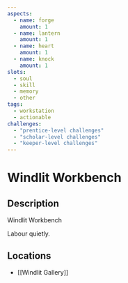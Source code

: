 ```yaml
---
aspects: 
  - name: forge
    amount: 1
  - name: lantern
    amount: 1
  - name: heart
    amount: 1
  - name: knock
    amount: 1
slots:
  - soul
  - skill
  - memory
  - other
tags:
  - workstation
  - actionable
challenges:
  - "prentice-level challenges"
  - "scholar-level challenges"
  - "keeper-level challenges"
---
```


# Windlit Workbench

## Description
Windlit Workbench

Labour quietly.
## Locations
- [[Windlit Gallery]]